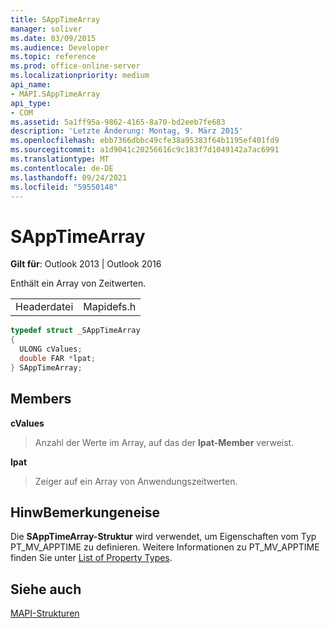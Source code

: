 ```yaml
---
title: SAppTimeArray
manager: soliver
ms.date: 03/09/2015
ms.audience: Developer
ms.topic: reference
ms.prod: office-online-server
ms.localizationpriority: medium
api_name:
- MAPI.SAppTimeArray
api_type:
- COM
ms.assetid: 5a1ff95a-9862-4165-8a70-bd2eeb7fe683
description: 'Letzte Änderung: Montag, 9. März 2015'
ms.openlocfilehash: ebb7366dbbc49cfe38a95383f64b1195ef401fd9
ms.sourcegitcommit: a1d9041c20256616c9c183f7d1049142a7ac6991
ms.translationtype: MT
ms.contentlocale: de-DE
ms.lasthandoff: 09/24/2021
ms.locfileid: "59550148"
---
```

# <a name="sapptimearray"></a>SAppTimeArray

  
  
**Gilt für**: Outlook 2013 | Outlook 2016 
  
Enthält ein Array von Zeitwerten.
  
|||
|:-----|:-----|
|Headerdatei  <br/> |Mapidefs.h  <br/> |
   
```cpp
typedef struct _SAppTimeArray
{
  ULONG cValues;
  double FAR *lpat;
} SAppTimeArray;

```

## <a name="members"></a>Members

 **cValues**
  
> Anzahl der Werte im Array, auf das der **lpat-Member** verweist. 
    
 **lpat**
  
> Zeiger auf ein Array von Anwendungszeitwerten. 
    
## <a name="remarks"></a>HinwBemerkungeneise

Die **SAppTimeArray-Struktur** wird verwendet, um Eigenschaften vom Typ PT_MV_APPTIME zu definieren. Weitere Informationen zu PT_MV_APPTIME finden Sie unter [List of Property Types](property-types.md).
  
## <a name="see-also"></a>Siehe auch



[MAPI-Strukturen](mapi-structures.md)


